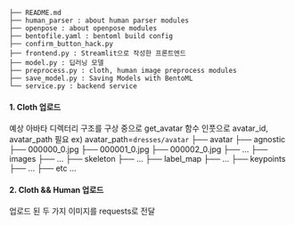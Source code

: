 
```
├── README.md
├── human_parser : about human parser modules
├── openpose : about openpose modules
├── bentofile.yaml : bentoml build config
├── confirm_button_hack.py
├── frontend.py : Streamlit으로 작성한 프론트엔드
├── model.py : 딥러닝 모델
├── preprocess.py : cloth, human image preprocess modules
├── save_model.py : Saving Models with BentoML
└── service.py : backend service
```

#### 1. Cloth 업로드 
예상 아바타 디렉터리 구조를 구상 중으로 get_avatar 함수 인풋으로 avatar_id, avatar_path 필요 ex) avatar_path=`dresses/avatar`
├── avatar
    ├── agnostic
        ├── 000000_0.jpg
        ├── 000001_0.jpg
        ├── 000002_0.jpg
        ├── ...
    ├── images
        ├── ...
    ├── skeleton
        ├── ...
    ├── label_map
        ├── ...
    ├── keypoints
        ├── ...
    ├── etc ...

#### 2. Cloth && Human 업로드
업로드 된 두 가지 이미지를 requests로 전달